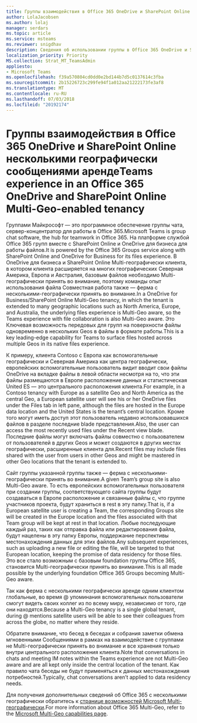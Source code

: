 ```yaml
---
title: Группы взаимодействия в Office 365 OneDrive и SharePoint Online несколькими географически сообщениями аренде
author: LolaJacobsen
ms.author: lolaj
manager: serdars
ms.topic: article
ms.service: msteams
ms.reviewer: snigdhav
description: Сведения об использовании группы в Office 365 OneDrive и SharePoint Online несколькими географически сообщениями аренды.
localization_priority: Priority
MS.collection: Strat_MT_TeamsAdmin
appliesto:
- Microsoft Teams
ms.openlocfilehash: f39a570804cd0dd0e2bd144b7d5c0137614c3fba
ms.sourcegitcommit: 2b15226723c299fe94f1a012aa21222173fe3af8
ms.translationtype: MT
ms.contentlocale: ru-RU
ms.lasthandoff: 07/03/2018
ms.locfileid: "20192174"
---
```

<a name="teams-experience-in-an-office-365-onedrive-and-sharepoint-online-multi-geo-enabled-tenancy"></a><span data-ttu-id="38abc-103">Группы взаимодействия в Office 365 OneDrive и SharePoint Online несколькими географически сообщениями аренде</span><span class="sxs-lookup"><span data-stu-id="38abc-103">Teams experience in an Office 365 OneDrive and SharePoint Online Multi-Geo-enabled tenancy</span></span>
===========================================

<span data-ttu-id="38abc-104">Группами Майкрософт — это программное обеспечение группы чата, сервер-концентратор для работы в Office 365.</span><span class="sxs-lookup"><span data-stu-id="38abc-104">Microsoft Teams is group chat software, the hub for teamwork in Office 365.</span></span> <span data-ttu-id="38abc-105">На платформе службой Office 365 групп вместе с SharePoint Online и OneDrive для бизнеса для работы файлов.</span><span class="sxs-lookup"><span data-stu-id="38abc-105">It is powered by the Office 365 Groups service along with SharePoint Online and OneDrive for Business for its files experience.</span></span> <span data-ttu-id="38abc-106">В OneDrive для бизнеса и SharePoint Online Multi-географически клиента, в котором клиента расширяется на многих географических Северная Америка, Европа и Австралия, базовым файлов необходимо Multi-географически принять во внимание, поэтому команды опыт использования файла Совместная работа также — ферма с несколькими-географически принять во внимание.</span><span class="sxs-lookup"><span data-stu-id="38abc-106">In a OneDrive for Business/SharePoint Online Multi-Geo tenancy, in which the tenant is extended to many geographic locations such as North America, Europe, and Australia, the underlying files experience is Multi-Geo aware, so the Teams experience with file collaboration is also Multi-Geo aware.</span></span> <span data-ttu-id="38abc-107">Это Ключевая возможность передовых для групп на поверхности файлы одновременно в нескольких Geos в файлы в формате работы.</span><span class="sxs-lookup"><span data-stu-id="38abc-107">This is a key leading-edge capability for Teams to surface files hosted across multiple Geos in its native files experience.</span></span>

<span data-ttu-id="38abc-108">К примеру, клиента Contoso с Европа как вспомогательные географически и Северная Америка как центра географически, европейских вспомогательные пользователь видит вводит свои файлы OneDrive на вкладке файлы в левой области несмотря на то, что эти файлы размещаются в Европе расположение данных и статистическая United ES — это центрального расположения клиента.</span><span class="sxs-lookup"><span data-stu-id="38abc-108">For example, in a Contoso tenancy with Europe as a satellite Geo and North America as the central Geo, a European satellite user will see his or her OneDrive files under the Files tab in left pane, although the files are hosted in the Europe data location and the United States is the tenant’s central location.</span></span> <span data-ttu-id="38abc-109">Кроме того могут иметь доступ этот пользователь недавно использовавшихся файлов в разделе последние blade представления.</span><span class="sxs-lookup"><span data-stu-id="38abc-109">Also, the user can access the most recently used files under the Recent view blade.</span></span> <span data-ttu-id="38abc-110">Последние файлы могут включать файлы совместно с пользователем от пользователей в других Geos и может создаются в других местах географически, расширенные клиента для.</span><span class="sxs-lookup"><span data-stu-id="38abc-110">Recent files may include files shared with the user from users in other Geos and might be mastered in other Geo locations that the tenant is extended to.</span></span> 

<span data-ttu-id="38abc-111">Сайт группы указанной группы также — ферма с несколькими-географически принять во внимание.</span><span class="sxs-lookup"><span data-stu-id="38abc-111">A given Team’s group site is also Multi-Geo aware.</span></span> <span data-ttu-id="38abc-112">То есть европейских вспомогательных пользователя при создании группы, соответствующего сайта группы будут создаваться в Европе расположение и связанные файлы с, что группе участников проекта, будут храниться в rest в эту папку.</span><span class="sxs-lookup"><span data-stu-id="38abc-112">That is, if a European satellite user is creating a Team, the corresponding Groups site will be created in the Europe location and the files associated with that Team group will be kept at rest in that location.</span></span> <span data-ttu-id="38abc-113">Любые последующие каждый раз, таких как отправка файла или редактирования файла, будут нацелены в эту папку Европы, поддержание перспективы местонахождения данных для этих файлов.</span><span class="sxs-lookup"><span data-stu-id="38abc-113">Any subsequent experiences, such as uploading a new file or editing the file, will be targeted to that European location, keeping the promise of data residency for those files.</span></span> <span data-ttu-id="38abc-114">Это все стало возможным с базовым foundation группы Office 365, становится Multi-географически принять во внимание.</span><span class="sxs-lookup"><span data-stu-id="38abc-114">This is all made possible by the underlying foundation Office 365 Groups becoming Multi-Geo aware.</span></span>

<span data-ttu-id="38abc-115">Так как ферма с несколькими географически аренде одним клиентом глобальные, во время @ упоминания вспомогательных пользователи смогут видеть своих коллег из по всему миру, независимо от того, где они находятся.</span><span class="sxs-lookup"><span data-stu-id="38abc-115">Because a Multi-Geo tenancy is a single global tenant, during @ mentions satellite users will be able to see their colleagues from across the globe, no matter where they reside.</span></span> 

<span data-ttu-id="38abc-116">Обратите внимание, что бесед в беседах и собрания заметки обмена мгновенными Сообщениями в рамках на взаимодействие с группами не Multi-географически принять во внимание и все хранения только внутри центрального расположения клиента.</span><span class="sxs-lookup"><span data-stu-id="38abc-116">Note that conversations in chats and meeting IM notes within the Teams experience are not Multi-Geo aware and are all kept only inside the central location of the tenant.</span></span> <span data-ttu-id="38abc-117">Как правило чата беседы не будут применяться к данных местонахождения потребностей.</span><span class="sxs-lookup"><span data-stu-id="38abc-117">Typically, chat conversations aren’t applied to data residency needs.</span></span>

<span data-ttu-id="38abc-118">Для получения дополнительных сведений об Office 365 с несколькими географически обратитесь к [странице возможностей Microsoft Multi-географически](https://aka.ms/multi-geo).</span><span class="sxs-lookup"><span data-stu-id="38abc-118">For more information about Office 365 Multi-Geo, refer to the [Microsoft Multi-Geo capabilities page](https://aka.ms/multi-geo).</span></span>